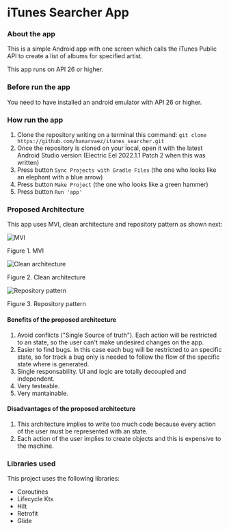 # iTunes Searcher App

### About the app

This is a simple Android app with one screen which calls the iTunes Public API to create a list of albums for specified artist.

This app runs on API 26 or higher.


### Before run the app

You need to have installed an android emulator with API 26 or higher.


### How run the app

1. Clone the repository writing on a terminal this command: `git clone https://github.com/hanarvaez/itunes_searcher.git`
2. Once the repository is cloned on your local, open it with the latest Android Studio version (Electric Eel 2022.1.1 Patch 2 when this was written)
3. Press button `Sync Projects with Gradle Files` (the one who looks like an elephant with a blue arrow)
4. Press button `Make Project` (the one who looks like a green hammer)
5. Press button `Run 'app'`


### Proposed Architecture

This app uses MVI, clean architecture and repository pattern as shown next:

![MVI](https://miro.medium.com/max/1400/0*5xaFEBxI6_zK6Xmn.webp)

Figure 1. MVI

![Clean architecture](https://i.stack.imgur.com/FwHET.jpg)

Figure 2. Clean architecture

![Repository pattern](https://i.stack.imgur.com/CMJFn.png)

Figure 3. Repository pattern


#### Benefits of the proposed architecture

1. Avoid conflicts ("Single Source of truth"). Each action will be restricted to an state, so the user can't make undesired changes on the app.
2. Easier to find bugs. In this case each bug will be restricted to an specific state, so for track a bug only is needed to follow the flow of the specific state where is generated.
3. Single responsability. UI and logic are totally decoupled and independent.
4. Very testeable.
5. Very mantainable.

#### Disadvantages of the proposed architecture

1. This architecture implies to write too much code because every action of the user must be represented with an state.
2. Each action of the user implies to create objects and this is expensive to the machine.

### Libraries used

This project uses the following libraries:
- Coroutines
- Lifecycle Ktx
- Hilt
- Retrofit
- Glide

